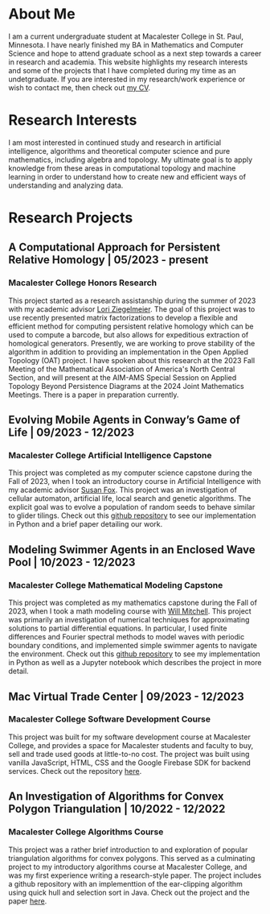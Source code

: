 # About Me

I am a current undergraduate student at Macalester College in St. Paul, Minnesota. I have nearly finished my BA in Mathematics and Computer Science and hope to attend graduate school as a next step towards a career in research and academia. This website highlights my research interests and some of the projects that I have completed during my time as an undetgraduate. If you are interested in my research/work experience or wish to contact me, then check out [my CV](ChristianLentz_CV.pdf).

# Research Interests

I am most interested in continued study and research in artificial intelligence, algorithms and theoretical computer science and pure mathematics, including algebra and topology. My ultimate goal is to apply knowledge from these areas in computational topology and machine learning in order to understand how to create new and efficient ways of understanding and analyzing data. 

# Research Projects 

## A Computational Approach for Persistent Relative Homology | 05/2023 - present
### Macalester College Honors Research 

This project started as a research assistanship during the summer of 2023 with my academic advisor [Lori Ziegelmeier](https://www.loriziegelmeier.com/). The goal of this project was to use recently presented matrix factorizations to develop a flexible and efficient method for computing persistent relative homology which can be used to compute a barcode, but also allows for expeditious extraction of homological generators. Presently, we are working to prove stability of the algorithm in addition to providing an implementation in the Open Applied Topology (OAT) project. I have spoken about this research at the 2023 Fall Meeting of the Mathematical Association of America's North Central Section, and will present at the AIM-AMS Special Session on Applied Topology Beyond Persistence Diagrams at the 2024 Joint Mathematics Meetings. There is a paper in preparation currently. 

## Evolving Mobile Agents in Conway’s Game of Life | 09/2023 - 12/2023
### Macalester College Artificial Intelligence Capstone 

This project was completed as my computer science capstone during the Fall of 2023, when I took an introductory course in Artificial Intelligence with my academic advisor [Susan Fox](https://sites.google.com/macalester.edu/susan-fox-profile/home). This project was an investigation of cellular automaton, artificial life, local search and genetic algorithms. The explicit goal was to evolve a population of random seeds to behave similar to glider tilings. Check out this [github repository](https://github.com/comp484-IntroToAI/project-ana-christian) to see our implementation in Python and a brief paper detailing our work. 

## Modeling Swimmer Agents in an Enclosed Wave Pool | 10/2023 - 12/2023
### Macalester College Mathematical Modeling Capstone 

This project was completed as my mathematics capstone during the Fall of 2023, when I took a math modeling course with [Will Mitchell](https://sites.google.com/macalester.edu/willmitchell/home?pli=1). This project was primarily an investigation of numerical techniques for approximating solutions to partial differential equations. In particular, I used finite differences and Fourier spectral methods to model waves with periodic boundary conditions, and implemented simple swimmer agents to navigate the environment. Check out this [github repository](https://github.com/ChristianLentz/Math437Capstone) to see my implementation in Python as well as a Jupyter notebook which describes the project in more detail. 

## Mac Virtual Trade Center | 09/2023 - 12/2023 
### Macalester College Software Development Course

This project was built for my software development course at Macalester College, and provides a space for Macalester students and faculty to buy, sell and trade used goods at little-to-no cost. The project was built using vanilla JavaScript, HTML, CSS and the Google Firebase SDK for backend services. Check out the repository [here](https://github.com/ChristianLentz/comp225-project-team-Jachris/tree/main). 

## An Investigation of Algorithms for Convex Polygon Triangulation | 10/2022 - 12/2022
### Macalester College Algorithms Course

This project was a rather brief introduction to and exploration of popular triangulation algorithms for convex polygons. This served as a culminating project to my introductory algorithms course at Macalester College, and was my first experience writing a research-style paper. The project includes a github repository with an implementtion of the ear-clipping algorithm using quick hull and selection sort in Java. Check out the project and the paper [here](https://github.com/Comp-221-Macalester/algorithms-project-nolan-christian).



